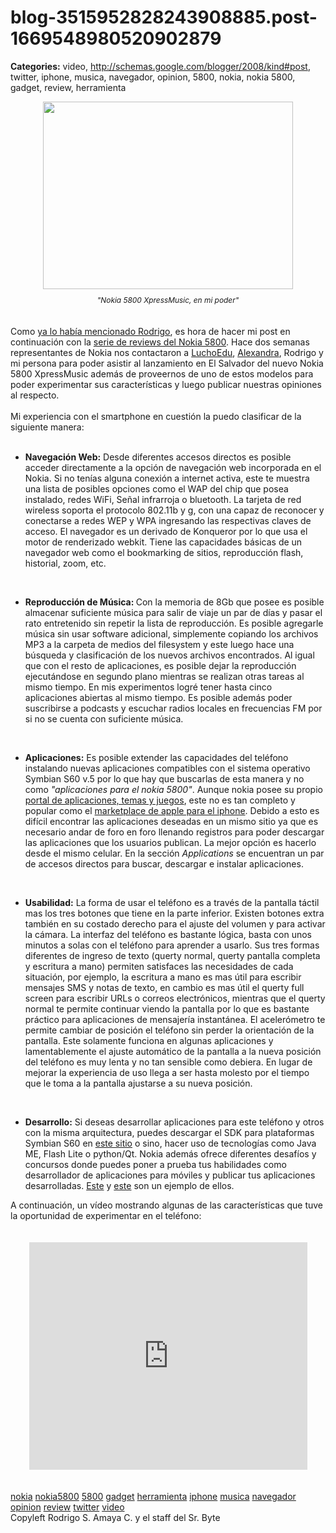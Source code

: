 # blog-3515952828243908885.post-1669548980520902879

**Categories:** video, http://schemas.google.com/blogger/2008/kind#post, twitter, iphone, musica, navegador, opinion, 5800, nokia, nokia 5800, gadget, review, herramienta

<div style="text-align: center;"><a onblur="try
      {parent.deselectBloggerImageGracefully();} catch(e) {}"
      href="http://1.bp.blogspot.com/_jH77WNrMVRA/SkBvEN_uSoI/AAAAAAAAFuc/VsAQOsvL0gk/s1600-h/NokiaInHand.jpg"><img
      style="margin: 0px auto 10px; display: block; text-align: center; cursor: pointer; width:
      400px; height: 300px;"
      src="http://1.bp.blogspot.com/_jH77WNrMVRA/SkBvEN_uSoI/AAAAAAAAFuc/VsAQOsvL0gk/s400/NokiaInHand.jpg"
      alt="" id="BLOGGER_PHOTO_ID_5350398475583244930" border="0" /></a><span
      style="font-size:85%;"><span style="font-style: italic;">"Nokia 5800 XpressMusic, en
      mi poder"</span></span><br /><br /><div style="text-align:
      left;"><br /></div></div>Como <a
      href="http://www.srbyte.com/2009/06/ganate-un-nokia-5800-xpressmusic.html">ya lo había
      mencionado Rodrigo</a>, es hora de hacer mi post en continuación con la <a
      href="http://www.srbyte.com/2009/06/review-nokia-5800-xpressmusic-13.html">serie de reviews
      del Nokia 5800</a>. Hace dos semanas representantes de Nokia nos contactaron a <a
      href="http://elgeek.info/">LuchoEdu</a>, <a
      href="http://dulcelimonpartido.blogspot.com/">Alexandra</a>, Rodrigo y mi persona
      para poder asistir al lanzamiento en El Salvador del nuevo Nokia 5800 XpressMusic además de
      proveernos de uno de estos modelos para poder experimentar sus características y luego
      publicar nuestras opiniones al respecto.<br /><br />Mi experiencia con el
      smartphone en cuestión la puedo clasificar de la siguiente manera:<br /><br
      /><ul><li><span style="font-weight: bold;">Navegación Web:</span>
      Desde diferentes accesos directos es posible acceder directamente a la opción de navegación
      web incorporada en el Nokia. Si no tenías alguna conexión a internet activa, este te muestra
      una lista de posibles opciones como el WAP del chip que posea instalado, redes WiFi, Señal
      infrarroja o bluetooth. La tarjeta de red wireless soporta el protocolo 802.11b y g, con una
      capaz de reconocer y conectarse a redes WEP y WPA ingresando las respectivas claves de acceso.
      El navegador es un derivado de Konqueror por lo que usa el motor de renderizado webkit. Tiene
      las capacidades básicas de un navegador web como el bookmarking de sitios, reproducción flash,
      historial, zoom, etc.</li></ul><br /><ul><li><span
      style="font-weight: bold;">Reproducción de Música: </span>Con la memoria de 8Gb que
      posee es posible almacenar suficiente música para salir de viaje un par de días y pasar el
      rato entretenido sin repetir la lista de reproducción. Es posible agregarle música sin usar
      software adicional, simplemente copiando los archivos MP3 a la carpeta de medios del
      filesystem y este luego hace una búsqueda y clasificación de los nuevos archivos encontrados.
      Al igual que con el resto de aplicaciones, es posible dejar la reproducción ejecutándose en
      segundo plano mientras se realizan otras tareas al mismo tiempo. En mis experimentos logré
      tener hasta cinco aplicaciones abiertas al mismo tiempo. Es posible además poder suscribirse a
      podcasts y escuchar radios locales en frecuencias FM por si no se cuenta con suficiente
      música.<br /></li></ul><br /><ul><li><span
      style="font-weight: bold;">Aplicaciones:</span> Es posible extender las capacidades
      del teléfono instalando nuevas aplicaciones compatibles con el sistema operativo Symbian S60
      v.5 por lo que hay que buscarlas de esta manera y no como <span style="font-style:
      italic;">"aplicaciones para el nokia 5800"</span>. Aunque nokia posee su propio <a
      href="https://store.ovi.com/">portal de aplicaciones, temas y juegos</a>, este no es
      tan completo y popular como el <a
      href="http://www.apple.com/iphone/apps-for-iphone/">marketplace de apple para el
      iphone</a>. Debido a esto es difícil encontrar las aplicaciones deseadas en un mismo
      sitio ya que es necesario andar de foro en foro llenando registros para poder descargar las
      aplicaciones que los usuarios publican. La mejor opción es hacerlo desde el mismo celular. En
      la sección <span style="font-style: italic;">Applications</span> se encuentran un
      par de accesos directos para buscar, descargar e instalar
      aplicaciones.</li></ul><br /><ul><li><span
      style="font-weight: bold;">Usabilidad:</span> La forma de usar el teléfono es a
      través de la pantalla táctil mas los tres botones que tiene en la parte inferior. Existen
      botones extra también en su costado derecho para el ajuste del volumen y para activar la
      cámara. La interfaz del teléfono es bastante lógica, basta con unos minutos a solas con el
      teléfono para aprender a usarlo. Sus tres formas diferentes de ingreso de texto (querty
      normal, querty pantalla completa y escritura a mano) permiten satisfaces las necesidades de
      cada situación, por ejemplo, la escritura a mano es mas útil para escribir mensajes SMS y
      notas de texto, en cambio es mas útil el querty full screen para escribir URLs o correos
      electrónicos, mientras que el querty normal te permite continuar viendo la pantalla por lo que
      es bastante práctico para aplicaciones de mensajería instantánea. El acelerómetro te permite
      cambiar de posición el teléfono sin perder la orientación de la pantalla. Este solamente
      funciona en algunas aplicaciones y lamentablemente el ajuste automático de la pantalla a la
      nueva posición del teléfono es muy lenta y no tan sensible como debiera. En lugar de mejorar
      la experiencia de uso llega a ser hasta molesto por el tiempo que le toma a la pantalla
      ajustarse a su nueva posición.<br /></li></ul><br
      /><ul><li><span style="font-weight: bold;">Desarrollo:</span> Si
      deseas desarrollar aplicaciones para este teléfono y otros con la misma arquitectura, puedes
      descargar el SDK para plataformas Symbian S60 en <a
      href="http://www.forum.nokia.com/info/sw.nokia.com/id/ec866fab-4b76-49f6-b5a5-af0631419e9c/S60_All_in_One_SDKs.html">este
      sitio</a> o sino, hacer uso de tecnologías como Java ME, Flash Lite o python/Qt. Nokia
      además ofrece diferentes desafíos y concursos donde puedes poner a prueba tus habilidades como
      desarrollador de aplicaciones para móviles y publicar tus aplicaciones desarrolladas. <a
      href="http://wiki.forum.nokia.com/index.php/Mobile_Design_Challenge_part_2">Este</a>
      y <a href="http://www.callingallinnovators.com/">este</a> son un ejemplo de
      ellos.<br /></li></ul>A continuación, un vídeo mostrando algunas de las
      características que tuve la oportunidad de experimentar en el teléfono:<br /><br
      /><div align="center"><br /><object width="445" height="364"><param
      name="movie"
      value="http://www.youtube.com/v/j-Q4MitHi1c&amp;hl=es&amp;fs=1&amp;rel=0&amp;border=1"><param
      name="allowFullScreen" value="true"><param name="allowscriptaccess"
      value="always"><embed
      src="http://www.youtube.com/v/j-Q4MitHi1c&amp;hl=es&amp;fs=1&amp;rel=0&amp;border=1"
      type="application/x-shockwave-flash" allowscriptaccess="always" allowfullscreen="true"
      width="445" height="364"></embed></object><br /></div><br
      /><br /><a href="http://www.blogalaxia.com/tags/nokia"
      rel="tag">nokia</a> <a href="http://www.blogalaxia.com/tags/nokia5800"
      rel="tag">nokia5800</a> <a href="http://www.blogalaxia.com/tags/5800"
      rel="tag">5800</a> <a href="http://www.blogalaxia.com/tags/gadget"
      rel="tag">gadget</a> <a href="http://www.blogalaxia.com/tags/herramienta"
      rel="tag">herramienta</a> <a href="http://www.blogalaxia.com/tags/iphone"
      rel="tag">iphone</a> <a href="http://www.blogalaxia.com/tags/musica"
      rel="tag">musica</a> <a href="http://www.blogalaxia.com/tags/navegador"
      rel="tag">navegador</a> <a href="http://www.blogalaxia.com/tags/opinion"
      rel="tag">opinion</a> <a href="http://www.blogalaxia.com/tags/review"
      rel="tag">review</a> <a href="http://www.blogalaxia.com/tags/twitter"
      rel="tag">twitter</a> <a href="http://www.blogalaxia.com/tags/video"
      rel="tag">video</a><div class="blogger-post-footer">Copyleft Rodrigo S. Amaya
      C. y el staff del Sr. Byte</div>